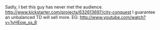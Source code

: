 Sadly, I bet this guy has never met the audience. http://www.kickstarter.com/projects/632613697/city-conquest I guarantee an unbalanced TD will sell more. EG: http://www.youtube.com/watch?v=1yHEow_ss_8